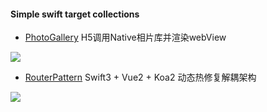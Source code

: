 #### Simple swift target collections

- [PhotoGallery](http://www.jianshu.com/p/555786f35357) H5调用Native相片库并渲染webView

![](http://upload-images.jianshu.io/upload_images/1229762-9a4eea0d27b2a9ae.gif?imageMogr2/auto-orient/strip)

- [RouterPattern](http://www.jianshu.com/p/5a03995a6ce1) Swift3 + Vue2 + Koa2 动态热修复解耦架构

![](http://upload-images.jianshu.io/upload_images/1229762-32c9c5e7c147b54a.gif?imageMogr2/auto-orient/strip)
